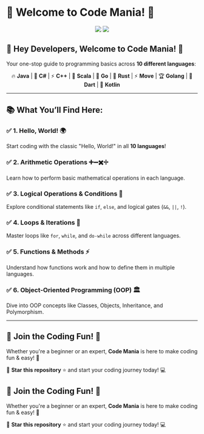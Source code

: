# 🚀 Welcome to Code Mania! 🎉  

<p align="center">
  <img src="https://img.shields.io/badge/Languages-10-blue?style=for-the-badge&logo=codeforces">
  <img src="https://img.shields.io/badge/Open%20Source-%E2%9C%94%EF%B8%8F-green?style=for-the-badge&logo=opensourceinitiative">
</p>

## 👋 Hey Developers, Welcome to **Code Mania!** 🚀  
Your one-stop guide to programming basics across **10 different languages**:  

<p align="center">
  🔥 <b>Java</b> | 🎯 <b>C#</b> | ⚡ <b>C++</b> | 🚀 <b>Scala</b> | 🐹 <b>Go</b> | 🦀 <b>Rust</b> | ⚡ <b>Move</b> | 🏆 <b>Golang</b> | 🎯 <b>Dart</b> | 🤖 <b>Kotlin</b>
</p>

---

## 📚 What You’ll Find Here:  

### ✅ **1. Hello, World! 🌍**  
Start coding with the classic "Hello, World!" in all **10 languages**!  

### ✅ **2. Arithmetic Operations ➕➖✖️➗**  
Learn how to perform basic mathematical operations in each language.  

### ✅ **3. Logical Operations & Conditions 🔄**  
Explore conditional statements like `if`, `else`, and logical gates (`&&`, `||`, `!`).  

### ✅ **4. Loops & Iterations 🔁**  
Master loops like `for`, `while`, and `do-while` across different languages.  

### ✅ **5. Functions & Methods ⚡**  
Understand how functions work and how to define them in multiple languages.  

### ✅ **6. Object-Oriented Programming (OOP) 🏛️**  
Dive into OOP concepts like Classes, Objects, Inheritance, and Polymorphism.  

---

## 🌟 **Join the Coding Fun!** 🎉  
Whether you're a beginner or an expert, **Code Mania** is here to make coding fun & easy! 🚀  

📌 **Star this repository** ⭐ and start your coding journey today! 💻  
## 🌟 **Join the Coding Fun!** 🎉  
Whether you're a beginner or an expert, **Code Mania** is here to make coding fun & easy! 🚀  

📌 **Star this repository** ⭐ and start your coding journey today! 💻  
